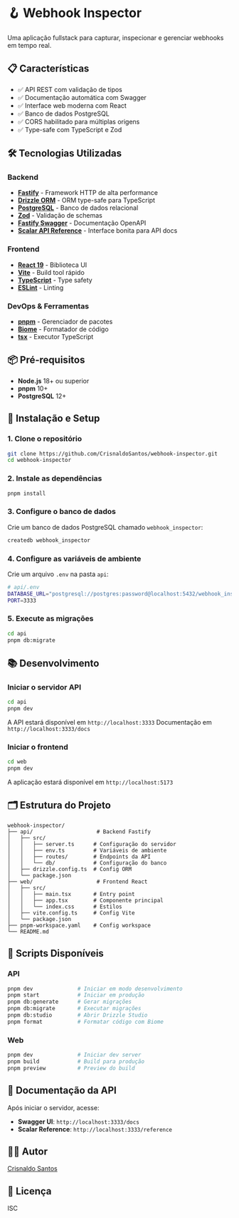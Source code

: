 # 🪝 Webhook Inspector

Uma aplicação fullstack para capturar, inspecionar e gerenciar webhooks em tempo real.

## 📋 Características

- ✅ API REST com validação de tipos
- ✅ Documentação automática com Swagger
- ✅ Interface web moderna com React
- ✅ Banco de dados PostgreSQL
- ✅ CORS habilitado para múltiplas origens
- ✅ Type-safe com TypeScript e Zod

## 🛠️ Tecnologias Utilizadas

### Backend

- **[Fastify](https://www.fastify.io/)** - Framework HTTP de alta performance
- **[Drizzle ORM](https://orm.drizzle.team/)** - ORM type-safe para TypeScript
- **[PostgreSQL](https://www.postgresql.org/)** - Banco de dados relacional
- **[Zod](https://zod.dev/)** - Validação de schemas
- **[Fastify Swagger](https://github.com/fastify/fastify-swagger)** - Documentação OpenAPI
- **[Scalar API Reference](https://scalar.com/)** - Interface bonita para API docs

### Frontend

- **[React 19](https://react.dev/)** - Biblioteca UI
- **[Vite](https://vitejs.dev/)** - Build tool rápido
- **[TypeScript](https://www.typescriptlang.org/)** - Type safety
- **[ESLint](https://eslint.org/)** - Linting

### DevOps & Ferramentas

- **[pnpm](https://pnpm.io/)** - Gerenciador de pacotes
- **[Biome](https://biomejs.dev/)** - Formatador de código
- **[tsx](https://tsx.is/)** - Executor TypeScript

## 📦 Pré-requisitos

- **Node.js** 18+ ou superior
- **pnpm** 10+
- **PostgreSQL** 12+

## 🚀 Instalação e Setup

### 1. Clone o repositório

```bash
git clone https://github.com/CrisnaldoSantos/webhook-inspector.git
cd webhook-inspector
```

### 2. Instale as dependências

```bash
pnpm install
```

### 3. Configure o banco de dados

Crie um banco de dados PostgreSQL chamado `webhook_inspector`:

```bash
createdb webhook_inspector
```

### 4. Configure as variáveis de ambiente

Crie um arquivo `.env` na pasta `api`:

```bash
# api/.env
DATABASE_URL="postgresql://postgres:password@localhost:5432/webhook_inspector"
PORT=3333
```

### 5. Execute as migrações

```bash
cd api
pnpm db:migrate
```

## 📚 Desenvolvimento

### Iniciar o servidor API

```bash
cd api
pnpm dev
```

A API estará disponível em `http://localhost:3333`
Documentação em `http://localhost:3333/docs`

### Iniciar o frontend

```bash
cd web
pnpm dev
```

A aplicação estará disponível em `http://localhost:5173`

## 🗂️ Estrutura do Projeto

```
webhook-inspector/
├── api/                    # Backend Fastify
│   ├── src/
│   │   ├── server.ts      # Configuração do servidor
│   │   ├── env.ts         # Variáveis de ambiente
│   │   ├── routes/        # Endpoints da API
│   │   └── db/            # Configuração do banco
│   ├── drizzle.config.ts  # Config ORM
│   └── package.json
├── web/                    # Frontend React
│   ├── src/
│   │   ├── main.tsx       # Entry point
│   │   ├── app.tsx        # Componente principal
│   │   └── index.css      # Estilos
│   ├── vite.config.ts     # Config Vite
│   └── package.json
├── pnpm-workspace.yaml    # Config workspace
└── README.md
```

## 🔧 Scripts Disponíveis

### API

```bash
pnpm dev              # Iniciar em modo desenvolvimento
pnpm start            # Iniciar em produção
pnpm db:generate      # Gerar migrações
pnpm db:migrate       # Executar migrações
pnpm db:studio        # Abrir Drizzle Studio
pnpm format           # Formatar código com Biome
```

### Web

```bash
pnpm dev              # Iniciar dev server
pnpm build            # Build para produção
pnpm preview          # Preview do build
```

## 📖 Documentação da API

Após iniciar o servidor, acesse:

- **Swagger UI**: `http://localhost:3333/docs`
- **Scalar Reference**: `http://localhost:3333/reference`

## 👨‍💻 Autor

[Crisnaldo Santos](https://github.com/CrisnaldoSantos)

## 📄 Licença

ISC
